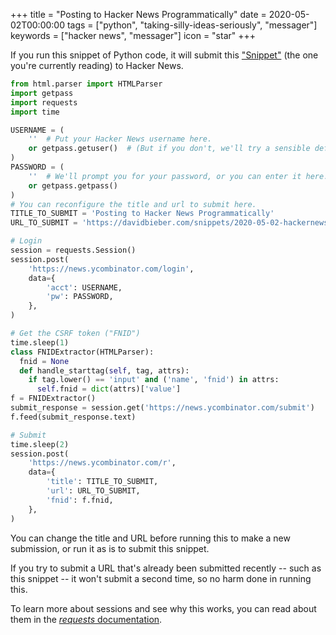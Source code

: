 +++
title = "Posting to Hacker News Programmatically"
date = 2020-05-02T00:00:00
tags = ["python", "taking-silly-ideas-seriously", "messager"]
keywords = ["hacker news", "messager"]
icon = "star"
+++

If you run this snippet of Python code, it will submit this ["Snippet"](https://davidbieber.com/snippets/) (the one you're currently reading) to Hacker News.

```python
from html.parser import HTMLParser
import getpass
import requests
import time

USERNAME = (
    ''  # Put your Hacker News username here.
    or getpass.getuser()  # (But if you don't, we'll try a sensible default.)
)
PASSWORD = (
    ''  # We'll prompt you for your password, or you can enter it here.
    or getpass.getpass()
)
# You can reconfigure the title and url to submit here.
TITLE_TO_SUBMIT = 'Posting to Hacker News Programmatically'
URL_TO_SUBMIT = 'https://davidbieber.com/snippets/2020-05-02-hackernews-submit/'

# Login
session = requests.Session()
session.post(
    'https://news.ycombinator.com/login',
    data={
        'acct': USERNAME,
        'pw': PASSWORD,
    },
)

# Get the CSRF token ("FNID")
time.sleep(1)
class FNIDExtractor(HTMLParser):
  fnid = None
  def handle_starttag(self, tag, attrs):
    if tag.lower() == 'input' and ('name', 'fnid') in attrs:
      self.fnid = dict(attrs)['value']
f = FNIDExtractor()
submit_response = session.get('https://news.ycombinator.com/submit')
f.feed(submit_response.text)

# Submit
time.sleep(2)
session.post(
    'https://news.ycombinator.com/r',
    data={
        'title': TITLE_TO_SUBMIT,
        'url': URL_TO_SUBMIT,
        'fnid': f.fnid,
    },
)
```

You can change the title and URL before running this to make a new submission, or run it as is to submit this snippet.

If you try to submit a URL that's already been submitted recently -- such as this snippet -- it won't submit a second time, so no harm done in running this.

To learn more about sessions and see why this works, you can read about them in the [_requests_ documentation](https://requests.readthedocs.io/en/master/user/advanced/).
